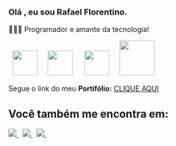 ### Olá , eu sou Rafael Florentino. 
👨🏻‍💻 Programador e amante da tecnologia!



<div style="display: inline">
  &nbsp;&nbsp;<img width='50' height='50' src="https://cdn.jsdelivr.net/gh/devicons/devicon/icons/html5/html5-original.svg" />&nbsp;&nbsp;
  &nbsp;&nbsp;<img width='50' height='50' src="https://cdn.jsdelivr.net/gh/devicons/devicon/icons/css3/css3-original.svg" />&nbsp;&nbsp;&nbsp;
  &nbsp;&nbsp;<img width='50' height='50' src="https://cdn.jsdelivr.net/gh/devicons/devicon/icons/javascript/javascript-original.svg" />&nbsp;&nbsp;
  &nbsp;&nbsp;<img width='70' height='70'src="https://cdn.jsdelivr.net/gh/devicons/devicon/icons/mysql/mysql-original-wordmark.svg"/>&nbsp;&nbsp;     
</div> 
<br>

 Segue o link do meu **Portifólio:** [CLIQUE AQUI](https://rafaelflorentinobarbosa.github.io)


## Você também me encontra em:
<a href="https://www.linkedin.com/in/rafael-florentino-617910150">
  <img src="https://img.shields.io/badge/linkedin-%230077B5.svg?style=for-the-badge&logo=linkedin&logoColor=white"/>
</a>&nbsp;
  <a href="https://facebook.com/enterrafael" target="_blank">
      <img src="https://img.shields.io/badge/Facebook-1877F2?style=for-the-badge&logo=facebook&logoColor=white" target="_blank"/>
  <a/>&nbsp;
<a href="https://www.instagram.com/rafaelflorentinobarbosa/">
  <img src="https://img.shields.io/badge/Instagram-%23E4405F.svg?style=for-the-badge&logo=Instagram&logoColor=white"/>
</a>&nbsp;



